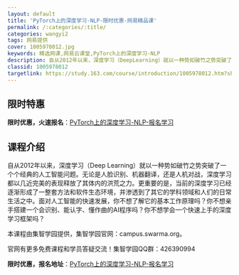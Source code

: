 ```yaml
---
layout: default
title: 'PyTorch上的深度学习-NLP-限时优惠-网易精品课'
permalink: /:categories/:title/
categories: wangyi2
tags: 网易提供
cover: 1005978012.jpg
keywords: 精选网课,网易云课堂,PyTorch上的深度学习-NLP
description: 自从2012年以来，深度学习（DeepLearning）就以一种势如破竹之势突破了一个个经典的人工智能问题。无论是人脸识
classid: 1005978012
targetlink: https://study.163.com/course/introduction/1005978012.htm?share=1&shareId=1025206652&utm_campaign=share&utm_medium=iphoneShare&utm_source=&utm_u=1025206652
---
```


## 限时特惠

**限时优惠，火速报名**：[PyTorch上的深度学习-NLP-报名学习](https://study.163.com/course/introduction/1005978012.htm?share=1&shareId=1025206652&utm_campaign=share&utm_medium=iphoneShare&utm_source=&utm_u=1025206652)

## 课程介绍

自从2012年以来，深度学习（Deep Learning）就以一种势如破竹之势突破了一个个经典的人工智能问题。无论是人脸识别、机器翻译，还是人机对战，深度学习都以几近完美的表现释放了其体内的洪荒之力。更重要的是，当前的深度学习已经逐渐形成了一整套方法和软件生态环境，并渗透到了其它的学科领域和人们的日常生活之中。面对人工智能的快速发展，你不想了解它的基本工作原理吗？你不想亲手搭建一个会识别、能认字、懂作曲的AI程序吗？你不想学会一个快速上手的深度学习框架吗？



本课程由集智学园提供，集智学园官网：campus.swarma.org。

官网有更多免费课程和学员答疑交流！集智学园QQ群：426390994

**限时优惠，报名地址**：[PyTorch上的深度学习-NLP-报名学习](https://study.163.com/course/introduction/1005978012.htm?share=1&shareId=1025206652&utm_campaign=share&utm_medium=iphoneShare&utm_source=&utm_u=1025206652)

